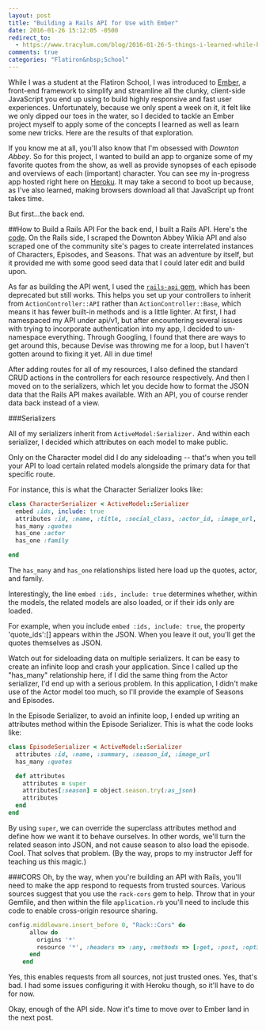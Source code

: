 ```yaml
---
layout: post
title: "Building a Rails API for Use with Ember"
date: 2016-01-26 15:12:05 -0500
redirect_to:
  - https://www.tracylum.com/blog/2016-01-26-5-things-i-learned-while-building-an-app-with-ember/
comments: true
categories: "Flatiron&nbsp;School"
---
```


While I was a student at the Flatiron School, I was introduced to [Ember](http://emberjs.com/), a front-end framework to simplify and streamline all the clunky, client-side JavaScript you end up using to build highly responsive and fast user experiences. Unfortunately, because we only spent a week on it, it felt like we only dipped our toes in the water, so I decided to tackle an Ember project myself to apply some of the concepts I learned as well as learn some new tricks. Here are the results of that exploration. 

If you know me at all, you'll also know that I'm obsessed with *Downton Abbey*. So for this project, I wanted to build an app to organize some of my favorite quotes from the show, as well as provide synopses of each episode and overviews of each (important) character. You can see my in-progress app hosted right here on [Heroku](http://downton-abbey-quips.herokuapp.com/). It may take a second to boot up because, as I've also learned, making browsers download all that JavaScript up front takes time. 

But first...the back end.

##How to Build a Rails API
For the back end, I built a Rails API. Here's the [code](https://github.com/talum/downton-abbey-guide). On the Rails side, I scraped the Downton Abbey Wikia API and also scraped one of the community site's pages to create interrelated instances of Characters, Episodes, and Seasons. That was an adventure by itself, but it provided me with some good seed data that I could later edit and build upon.  

<!-- more -->

As far as building the API went, I used the [`rails-api` gem](https://github.com/rails-api/rails-api), which has been deprecated but still works. This helps you set up your controllers to inherit from `ActionController::API` rather than  `ActionController::Base`, which means it has fewer built-in methods and is a little lighter. At first, I had namespaced my API under api/v1, but after encountering several issues with trying to incorporate authentication into my app, I decided to un-namespace everything. Through Googling, I found that there are ways to get around this, because Devise was throwing me for a loop, but I haven't gotten around to fixing it yet. All in due time! 

After adding routes for all of my resources, I also defined the standard CRUD actions in the controllers for each resource respectively. And then I moved on to the serializers, which let you decide how to format the JSON data that the Rails API makes available. With an API, you of course render data back instead of a view. 

###Serializers 

All of my serializers inherit from `ActiveModel:Serializer.` And within each serializer, I decided which attributes on each model to make public. 

Only on the Character model did I do any sideloading -- that's when you tell your API to load certain related models alongside the primary data for that specific route. 

For instance, this is what the Character Serializer looks like: 

```ruby
class CharacterSerializer < ActiveModel::Serializer
  embed :ids, include: true
  attributes :id, :name, :title, :social_class, :actor_id, :image_url, :bio
  has_many :quotes
  has_one :actor
  has_one :family

end

``` 
The `has_many` and `has_one` relationships listed here load up the quotes, actor, and family. 

Interestingly, the line `embed :ids, include: true` determines whether, within the models, the related models are also loaded, or if their ids only are loaded. 

For example, when you include `embed :ids, include: true`, the property 'quote_ids':[] appears within the JSON. When you leave it out, you'll get the quotes themselves as JSON. 

Watch out for sideloading data on multiple serializers. It can be easy to create an infinite loop and crash your application. Since I called up the "has_many" relationship here, if I did the same thing from the Actor serializer, I'd end up with a serious problem. In this application, I didn't make use of the Actor model too much, so I'll provide the example of Seasons and Episodes.

In the Episode Serializer, to avoid an infinite loop, I ended up writing an attributes method within the Episode Serializer. This is what the code looks like:

```ruby
class EpisodeSerializer < ActiveModel::Serializer
  attributes :id, :name, :summary, :season_id, :image_url 
  has_many :quotes

  def attributes
    attributes = super 
    attributes[:season] = object.season.try(:as_json)
    attributes
  end
end
```

By using `super`, we can override the superclass attributes method and define how we want it to behave ourselves. In other words, we'll turn the related season into JSON, and not cause season to also load the episode. Cool. That solves that problem. (By the way, props to my instructor Jeff for teaching us this magic.)

###CORS
Oh, by the way, when you're building an API with Rails, you'll need to make the app respond to requests from trusted sources. Various sources suggest that you use the `rack-cors` gem to help. Throw that in your Gemfile, and then within the file `application.rb` you'll need to include this code to enable cross-origin resource sharing. 

```ruby
config.middleware.insert_before 0, "Rack::Cors" do
      allow do
        origins '*'
        resource '*', :headers => :any, :methods => [:get, :post, :options, :put, :patch, :delete]
      end
    end
```

Yes, this enables requests from all sources, not just trusted ones. Yes, that's bad. I had some issues configuring it with Heroku though, so it'll have to do for now. 

Okay, enough of the API side. Now it's time to move over to Ember land in the next post. 
